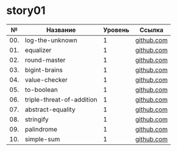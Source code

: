 # story01

| №   | Название                  | Уровень | Ссылка                                    |
| --- | ------------------------- | ------- | ----------------------------------------- |
| 00. | log-the-unknown           | 1       | [github.com](./log-the-unknown)           |
| 01. | equalizer                 | 1       | [github.com](./equalizer)                 |
| 02. | round-master              | 1       | [github.com](./round-master)              |
| 03. | bigint-brains             | 1       | [github.com](./bigint-brains)             |
| 04. | value-checker             | 1       | [github.com](./value-checker)             |
| 05. | to-boolean                | 1       | [github.com](./to-boolean)                |
| 06. | triple-threat-of-addition | 1       | [github.com](./triple-threat-of-addition) |
| 07. | abstract-equality         | 1       | [github.com](./abstract-equality)         |
| 08. | stringify                 | 1       | [github.com](./stringify)                 |
| 09. | palindrome                | 1       | [github.com](./palindrome)                |
| 10. | simple-sum                | 1       | [github.com](./simple-sum/)               |
